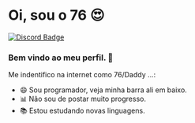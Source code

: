 

<!--
### Hi there 👋
**Marcelo391/Marcelo391** is a ✨ _special_ ✨ repository because its `README.md` (this file) appears on your GitHub profile.

Here are some ideas to get you started:

- 🔭 I’m currently working on ...
- 🌱 I’m currently learning ...
- 👯 I’m looking to collaborate on ...
- 🤔 I’m looking for help with ...
- 💬 Ask me about ...
- 📫 How to reach me: ...
- 😄 Pronouns: ...
- ⚡ Fun fact: ...
-->

# Oi, sou o 76 😍

[![Discord Badge](https://th.bing.com/th/id/OIP.leOc-S-mO4rJb2S4ZU9eqwHaHa?pid=ImgDet&rs=1)](https://discord.gg/bdf)

### Bem vindo ao meu perfil. 💜

Me indentifico na internet como 76/Daddy ...:

 - 😄 Sou programador, veja minha barra ali em baixo.
 - 📊 Não sou de postar muito progresso.
 - 📚 Estou estudando novas linguagens.
